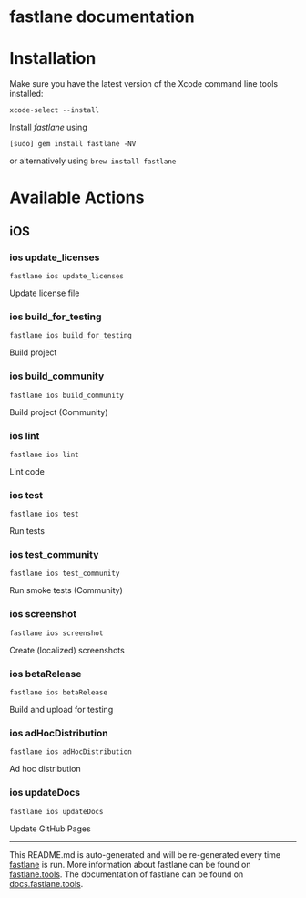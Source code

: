 fastlane documentation
================
# Installation

Make sure you have the latest version of the Xcode command line tools installed:

```
xcode-select --install
```

Install _fastlane_ using
```
[sudo] gem install fastlane -NV
```
or alternatively using `brew install fastlane`

# Available Actions
## iOS
### ios update_licenses
```
fastlane ios update_licenses
```
Update license file
### ios build_for_testing
```
fastlane ios build_for_testing
```
Build project
### ios build_community
```
fastlane ios build_community
```
Build project (Community)
### ios lint
```
fastlane ios lint
```
Lint code
### ios test
```
fastlane ios test
```
Run tests
### ios test_community
```
fastlane ios test_community
```
Run smoke tests (Community)
### ios screenshot
```
fastlane ios screenshot
```
Create (localized) screenshots
### ios betaRelease
```
fastlane ios betaRelease
```
Build and upload for testing
### ios adHocDistribution
```
fastlane ios adHocDistribution
```
Ad hoc distribution
### ios updateDocs
```
fastlane ios updateDocs
```
Update GitHub Pages

----

This README.md is auto-generated and will be re-generated every time [fastlane](https://fastlane.tools) is run.
More information about fastlane can be found on [fastlane.tools](https://fastlane.tools).
The documentation of fastlane can be found on [docs.fastlane.tools](https://docs.fastlane.tools).
